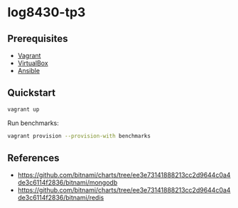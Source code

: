 # log8430-tp3

## Prerequisites

- [Vagrant](https://developer.hashicorp.com/vagrant/install)
- [VirtualBox](https://www.virtualbox.org/wiki/Downloads)
- [Ansible](https://docs.ansible.com/ansible/latest/installation_guide/intro_installation.html#selecting-an-ansible-package-and-version-to-install)

## Quickstart

```sh
vagrant up
```

Run benchmarks:

```sh
vagrant provision --provision-with benchmarks
```

## References

- https://github.com/bitnami/charts/tree/ee3e73141888213cc2d9644c0a4de3c6114f2836/bitnami/mongodb
- https://github.com/bitnami/charts/tree/ee3e73141888213cc2d9644c0a4de3c6114f2836/bitnami/redis
